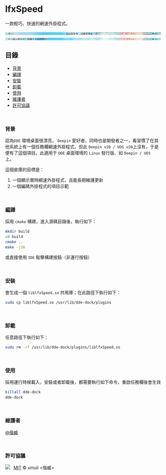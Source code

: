 # lfxSpeed

一款輕巧、快速的網速外掛程式。



<img src="docs/images/Fashion Patterns.png" alt="Fashion Patterns" />

<img src="docs/images/Efficient Mode.png" alt="Efficient Mode" />

<br>

## 目錄

- [背景](#背景)
- [編譯](#編譯)
- [安裝](#安裝)
- [卸載](#卸載)
- [使用](#使用)
- [維護者](#維護者)
- [許可協議](#許可協議)

<br>

### 背景

認為`DDE` 環境桌面很漂亮， `Deepin` 愛好者，同時也是開發者之一，看習慣了在其他系統上有一個任務欄網速外掛程式，但此 `Deepin v20 / UOS v20`上沒有，于是便有了這個項目。此適用于 `DDE` 桌面環境的 `Linux` 發行版、如 `Deepin / UOS `上。



這個倉庫的目標是：

1. 一個顯示實時網速外掛程式，且能長期維護更新
2. 一個編碼外掛程式的項目示範

<br>

### 編譯

採用 `cmake` 構建，進入源碼目錄後，執行如下：

```bash
mkdir build
cd build
cmake ..
make -j16
```

或直接使用 `IDE` 點擊構建按鈕（非運行按鈕）

<br>

### 安裝

會生成一個 `liblfxSpeed.so` 共用庫；在此路徑下執行如下：

```bash
sudo cp liblfxSpeed.so /usr/lib/dde-dock/plugins
```

<br>

### 卸載

任意路徑下執行如下：

```bash
sudo rm -rf /usr/lib/dde-dock/plugins/liblfxSpeed.so
```

<br>

### 使用

採用運行時候載入，安裝或者卸載後，都需要執行如下命令，重啟任務欄後會生效

```bash
killall dde-dock
dde-dock
```

<br>

### 維護者

[@偕臧](https://github.com/xmuli)

<br>

### 許可協議

![](https://img.shields.io/github/license/xmuli/lfxSpeed)  [MIT](LICENSE) © xmuli <偕臧>